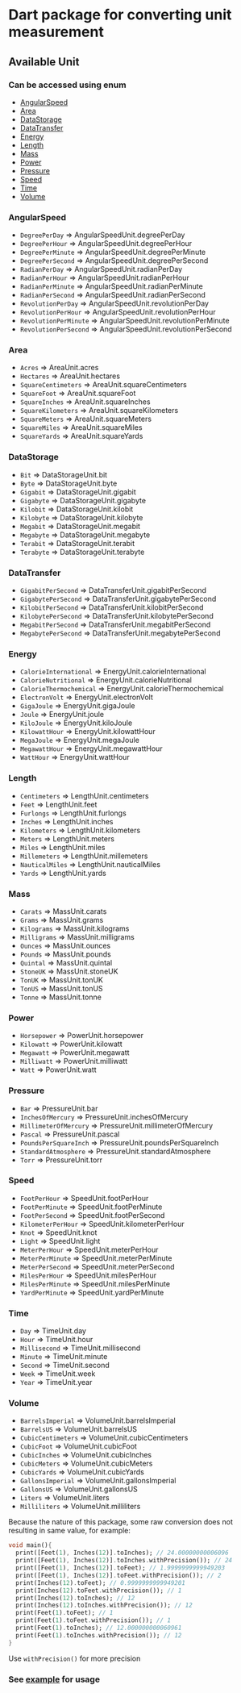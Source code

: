 # Dart package for converting unit measurement
## Available Unit
### Can be accessed using enum

  + [AngularSpeed](#angularspeed)
  + [Area](#area)
  + [DataStorage](#datastorage)
  + [DataTransfer](#datatransfer)
  + [Energy](#energy)
  + [Length](#length)
  + [Mass](#mass)
  + [Power](#power)
  + [Pressure](#pressure)
  + [Speed](#speed)
  + [Time](#time)
  + [Volume](#volume)

### AngularSpeed
   - `DegreePerDay` => AngularSpeedUnit.degreePerDay
   - `DegreePerHour` => AngularSpeedUnit.degreePerHour
   - `DegreePerMinute` => AngularSpeedUnit.degreePerMinute
   - `DegreePerSecond` => AngularSpeedUnit.degreePerSecond
   - `RadianPerDay` => AngularSpeedUnit.radianPerDay
   - `RadianPerHour` => AngularSpeedUnit.radianPerHour
   - `RadianPerMinute` => AngularSpeedUnit.radianPerMinute
   - `RadianPerSecond` => AngularSpeedUnit.radianPerSecond
   - `RevolutionPerDay` => AngularSpeedUnit.revolutionPerDay
   - `RevolutionPerHour` => AngularSpeedUnit.revolutionPerHour
   - `RevolutionPerMinute` => AngularSpeedUnit.revolutionPerMinute
   - `RevolutionPerSecond` => AngularSpeedUnit.revolutionPerSecond

### Area
   - `Acres` => AreaUnit.acres
   - `Hectares` => AreaUnit.hectares
   - `SquareCentimeters` => AreaUnit.squareCentimeters
   - `SquareFoot` => AreaUnit.squareFoot
   - `SquareInches` => AreaUnit.squareInches
   - `SquareKilometers` => AreaUnit.squareKilometers
   - `SquareMeters` => AreaUnit.squareMeters
   - `SquareMiles` => AreaUnit.squareMiles
   - `SquareYards` => AreaUnit.squareYards

### DataStorage
   - `Bit` => DataStorageUnit.bit
   - `Byte` => DataStorageUnit.byte
   - `Gigabit` => DataStorageUnit.gigabit
   - `Gigabyte` => DataStorageUnit.gigabyte
   - `Kilobit` => DataStorageUnit.kilobit
   - `Kilobyte` => DataStorageUnit.kilobyte
   - `Megabit` => DataStorageUnit.megabit
   - `Megabyte` => DataStorageUnit.megabyte
   - `Terabit` => DataStorageUnit.terabit
   - `Terabyte` => DataStorageUnit.terabyte

### DataTransfer
   - `GigabitPerSecond` => DataTransferUnit.gigabitPerSecond
   - `GigabytePerSecond` => DataTransferUnit.gigabytePerSecond
   - `KilobitPerSecond` => DataTransferUnit.kilobitPerSecond
   - `KilobytePerSecond` => DataTransferUnit.kilobytePerSecond
   - `MegabitPerSecond` => DataTransferUnit.megabitPerSecond
   - `MegabytePerSecond` => DataTransferUnit.megabytePerSecond

### Energy
   - `CalorieInternational` => EnergyUnit.calorieInternational
   - `CalorieNutritional` => EnergyUnit.calorieNutritional
   - `CalorieThermochemical` => EnergyUnit.calorieThermochemical
   - `ElectronVolt` => EnergyUnit.electronVolt
   - `GigaJoule` => EnergyUnit.gigaJoule
   - `Joule` => EnergyUnit.joule
   - `KiloJoule` => EnergyUnit.kiloJoule
   - `KilowattHour` => EnergyUnit.kilowattHour
   - `MegaJoule` => EnergyUnit.megaJoule
   - `MegawattHour` => EnergyUnit.megawattHour
   - `WattHour` => EnergyUnit.wattHour

### Length
   - `Centimeters` => LengthUnit.centimeters
   - `Feet` => LengthUnit.feet
   - `Furlongs` => LengthUnit.furlongs
   - `Inches` => LengthUnit.inches
   - `Kilometers` => LengthUnit.kilometers
   - `Meters` => LengthUnit.meters
   - `Miles` => LengthUnit.miles
   - `Millemeters` => LengthUnit.millemeters
   - `NauticalMiles` => LengthUnit.nauticalMiles
   - `Yards` => LengthUnit.yards

### Mass
   - `Carats` => MassUnit.carats
   - `Grams` => MassUnit.grams
   - `Kilograms` => MassUnit.kilograms
   - `Milligrams` => MassUnit.milligrams
   - `Ounces` => MassUnit.ounces
   - `Pounds` => MassUnit.pounds
   - `Quintal` => MassUnit.quintal
   - `StoneUK` => MassUnit.stoneUK
   - `TonUK` => MassUnit.tonUK
   - `TonUS` => MassUnit.tonUS
   - `Tonne` => MassUnit.tonne

### Power
   - `Horsepower` => PowerUnit.horsepower
   - `Kilowatt` => PowerUnit.kilowatt
   - `Megawatt` => PowerUnit.megawatt
   - `Milliwatt` => PowerUnit.milliwatt
   - `Watt` => PowerUnit.watt

### Pressure
   - `Bar` => PressureUnit.bar
   - `InchesOfMercury` => PressureUnit.inchesOfMercury
   - `MillimeterOfMercury` => PressureUnit.millimeterOfMercury
   - `Pascal` => PressureUnit.pascal
   - `PoundsPerSquareInch` => PressureUnit.poundsPerSquareInch
   - `StandardAtmosphere` => PressureUnit.standardAtmosphere
   - `Torr` => PressureUnit.torr

### Speed
   - `FootPerHour` => SpeedUnit.footPerHour
   - `FootPerMinute` => SpeedUnit.footPerMinute
   - `FootPerSecond` => SpeedUnit.footPerSecond
   - `KilometerPerHour` => SpeedUnit.kilometerPerHour
   - `Knot` => SpeedUnit.knot
   - `Light` => SpeedUnit.light
   - `MeterPerHour` => SpeedUnit.meterPerHour
   - `MeterPerMinute` => SpeedUnit.meterPerMinute
   - `MeterPerSecond` => SpeedUnit.meterPerSecond
   - `MilesPerHour` => SpeedUnit.milesPerHour
   - `MilesPerMinute` => SpeedUnit.milesPerMinute
   - `YardPerMinute` => SpeedUnit.yardPerMinute

### Time
   - `Day` => TimeUnit.day
   - `Hour` => TimeUnit.hour
   - `Millisecond` => TimeUnit.millisecond
   - `Minute` => TimeUnit.minute
   - `Second` => TimeUnit.second
   - `Week` => TimeUnit.week
   - `Year` => TimeUnit.year

### Volume
   - `BarrelsImperial` => VolumeUnit.barrelsImperial
   - `BarrelsUS` => VolumeUnit.barrelsUS
   - `CubicCentimeters` => VolumeUnit.cubicCentimeters
   - `CubicFoot` => VolumeUnit.cubicFoot
   - `CubicInches` => VolumeUnit.cubicInches
   - `CubicMeters` => VolumeUnit.cubicMeters
   - `CubicYards` => VolumeUnit.cubicYards
   - `GallonsImperial` => VolumeUnit.gallonsImperial
   - `GallonsUS` => VolumeUnit.gallonsUS
   - `Liters` => VolumeUnit.liters
   - `Milliliters` => VolumeUnit.milliliters


Because the nature of this package, some raw conversion does not resulting in same value, for example:
```dart
void main(){
  print([Feet(1), Inches(12)].toInches); // 24.00000000006096
  print([Feet(1), Inches(12)].toInches.withPrecision()); // 24
  print([Feet(1), Inches(12)].toFeet); // 1.9999999999949203
  print([Feet(1), Inches(12)].toFeet.withPrecision()); // 2
  print(Inches(12).toFeet); // 0.9999999999949201
  print(Inches(12).toFeet.withPrecision()); // 1
  print(Inches(12).toInches); // 12
  print(Inches(12).toInches.withPrecision()); // 12
  print(Feet(1).toFeet); // 1
  print(Feet(1).toFeet.withPrecision()); // 1
  print(Feet(1).toInches); // 12.000000000060961
  print(Feet(1).toInches.withPrecision()); // 12
}
```
Use `withPrecision()` for more precision
### See [example](https://pub.dev/packages/super_measurement/example) for usage
